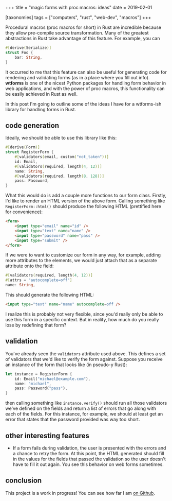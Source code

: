 +++
title = "magic forms with proc macros: ideas"
date = 2019-02-01

[taxonomies]
tags = ["computers", "rust", "web-dev", "macros"]
+++

Procedural macros (proc macros for short) in Rust are incredible because they allow pre-compile source transformation. Many of the greatest abstractions in Rust take advantage of this feature. For example, you can

```rs
#[derive(Serialize)]
struct Foo {
    bar: String,
}
```

It occurred to me that this feature can also be useful for generating code for rendering and validating forms (as in a place where you fill out info). **wtforms** is one of the nicest Python packages for handling form behavior in web applications, and with the power of proc macros, this functionality can be easily achieved in Rust as well.

In this post I'm going to outline some of the ideas I have for a wtforms-ish library for handling forms in Rust.

## code generation

Ideally, we should be able to use this library like this:

```rs
#[derive(Form)]
struct RegisterForm {
    #[validators(email, custom("not_taken"))]
    id: Email,
    #[validators(required, length(4, 12))]
    name: String,
    #[validators(required, length(8, 128))]
    pass: Password,
}
```

What this would do is add a couple more functions to our form class. Firstly, I'd like to render an HTML version of the above form. Calling something like `RegisterForm::html()` should produce the following HTML (prettified here for convenience):

```html
<form>
    <input type="email" name="id" />
    <input type="text" name="name" />
    <input type="password" name="pass" />
    <input type="submit" />
</form>
```

If we were to want to customize our form in any way, for example, adding more attributes to the elements, we would just attach that as a separate attribute onto the field:

```rs
#[validators(required, length(4, 12))]
#[attrs = "autocomplete=off"]
name: String,
```

This should generate the following HTML:

```html
<input type="text" name="name" autocomplete=off />
```

I realize this is probably not very flexible, since you'd really only be able to use this form in a specific context. But in reality, how much do you really lose by redefining that form?

## validation

You've already seen the `validators` attribute used above. This defines a set of validators that we'd like to verify the form against. Suppose you receive an instance of the form that looks like (in pseudo-y Rust):

```rs
let instance = RegisterForm {
    id: Email("michael@example.com"),
    name: "michael",
    pass: Password("pass"),
}
```

then calling something like `instance.verify()` should run all those validators we've defined on the fields and return a list of errors that go along with each of the fields. For this instance, for example, we should at least get an error that states that the password provided was way too short.

## other interesting features

- If a form fails during validation, the user is presented with the errors and a chance to retry the form. At this point, the HTML generated should fill in the values for the fields that passed the validation so the user doesn't have to fill it out again. You see this behavior on web forms sometimes.

## conclusion

This project is a work in progress! You can see how far I am [on Github](https://github.com/iptq/wtforms).
